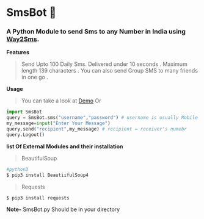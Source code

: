 # SmsBot :scroll:

### A Python Module to send Sms to any Number in India using [Way2Sms](http://site23.way2sms.com/content/index.html).

**Features**
  > Send Upto 100 Daily Sms.
  > Delivered under 10 seconds .
  > Maximum length 139 characters .
  > You can also send Group SMS to many friends in one go .

**Usage** 
>You can take a look at [Demo](https://github.com/inishchith/Python-Scripts-Projects/blob/master/SmsBot/Test.py) Or 
  ```python
  import SmsBot
  query = SmsBot.sms("username","password") # username is usually Mobile Number (Logging in)
  my_message=input("Enter Your Message")
  query.send("recipient",my_message) # recipient = receiver's numebr
  query.Logout()
  ```

**list Of External Modules and their installation**
>BeautifulSoup 
```sh
#python3
$ pip3 install BeautiifulSoup4
```
>Requests 
```sh
$ pip3 install requests
```

**Note-** SmsBot.py Should be in your directory 

